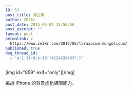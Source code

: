 ```yaml
---
ID: 53
post_title: 蒲公英
author: ZE3kr
post_date: 2015-05-02 15:50:56
post_excerpt: ""
layout: post
permalink: >
  https://www.ze3kr.com/2015/05/taraxacum-mongolicum/
published: true
dsq_thread_id:
  - 'a:1:{i:0;s:10:"4124228433";}'
---
```

[img id="859" exif="only"][/img]

挑战 iPhone 的背景虚化极限能力。